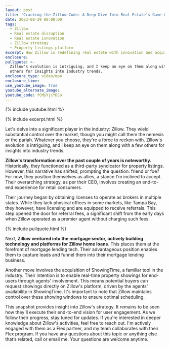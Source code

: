 ```yaml
---
layout: post
title: 'Cracking the Zillow Code: A Deep Dive Into Real Estate’s Game-Changer'
date: 2023-08-29 00:00:00
tags:
  - Zillow
  - Real estate disruption
  - Real estate innovation
  - Zillow strategy
  - Property listings platform
excerpt: How Zillow is redefining real estate with innovation and acquisitions.
enclosure:
pullquote: >-
  Zillow's evolution is intriguing, and I keep an eye on them along with a few
  others for insights into industry trends.
enclosure_type: video/mp4
enclosure_time:
use_youtube_image: true
youtube_alternate_image:
youtube_code: fCMyYjcYDCo
---
```

{% include youtube.html %}

{% include excerpt.html %}

Let's delve into a significant player in the industry: Zillow. They wield substantial control over the market, though you might call them the nemesis or the pariah. Whatever you choose, they're a force to reckon with. Zillow's evolution is intriguing, and I keep an eye on them along with a few others for insights into industry trends.

**Zillow's transformation over the past couple of years is noteworthy.** Historically, they functioned as a third-party syndicator for property listings. However, this narrative has shifted, prompting the question: friend or foe? For now, they position themselves as allies, a stance I'm inclined to accept. Their overarching strategy, as per their CEO, involves creating an end-to-end experience for retail consumers.

Their journey began by obtaining licenses to operate as brokers in multiple states. While they lack physical offices in some markets, like Tampa Bay, they however, have licensing and are equipped to receive referrals. This step opened the door for referral fees, a significant shift from the early days when Zillow operated as a premier agent without charging such fees.

{% include pullquote.html %}

Next, **Zillow ventured into the mortgage sector, actively building technology and platforms for Zillow home loans**. This places them at the forefront of mortgage lending tech. Their advantageous position enables them to capture leads and funnel them into their mortgage lending business.

Another move involves the acquisition of ShowingTime, a familiar tool in the industry. Their intention is to enable real-time property showings for end-users through agents' involvement. This means potential buyers can request showings directly on Zillow's platform, driven by the agents' availability in ShowingTime. It's important to note that Zillow maintains control over these showing windows to ensure optimal scheduling.

This snapshot provides insight into Zillow's strategy. It remains to be seen how they'll execute their end-to-end vision for user engagement. As we follow their progress, stay tuned for updates. If you're interested in deeper knowledge about Zillow's activities, feel free to reach out. I'm actively engaged with them as a Flex partner, and my team collaborates with their Flex program. If you have any questions about this topic or anything else that’s related, call or email me. Your questions are welcome anytime.